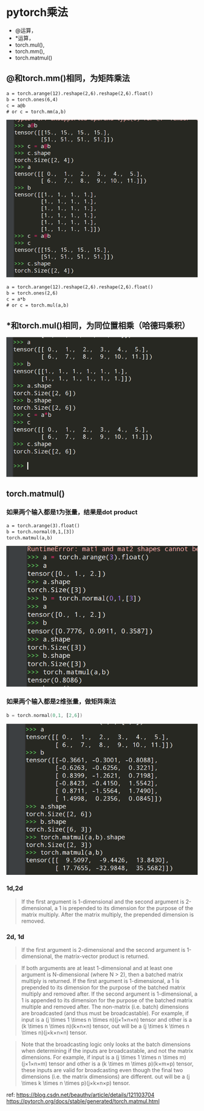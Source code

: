 # pytorch乘法

* @运算，
* *运算，
* torch.mul(), 
* torch.mm(),
* torch.matmul()


## @和torch.mm()相同，为矩阵乘法
```
a = torch.arange(12).reshape(2,6).reshape(2,6).float()
b = torch.ones(6,4)
c = a@b
# or c = torch.mm(a,b)
```
![img.png](pic/img.png)
```
a = torch.arange(12).reshape(2,6).reshape(2,6).float()
b = torch.ones(2,6)
c = a*b
# or c = torch.mul(a,b)
```
## *和torch.mul()相同，为同位置相乘（哈德玛乘积）
![img.png](pic/img_mul.png)

## torch.matmul()
### 如果两个输入都是1为张量，结果是dot product
``` 
a = torch.arange(3).float()
b = torch.normal(0,1,[3])
torch.matmul(a,b)
 ```
![img.png](pic/img_1d_matmul.png)

### 如果两个输入都是2维张量，做矩阵乘法

```a = torch.arange(12).reshape(2,6).reshape(2,6).float()
b = torch.normal(0,1, [2,6])
```
![img.png](pic/img_2d_matmul.png)

### 1d,2d
> If the first argument is 1-dimensional and the second argument is 2-dimensional, a 1 is prepended to its dimension for the purpose of the matrix multiply. After the matrix multiply, the prepended dimension is removed.

### 2d, 1d
> If the first argument is 2-dimensional and the second argument is 1-dimensional, the matrix-vector product is returned.

> If both arguments are at least 1-dimensional and at least one argument is N-dimensional (where N > 2), then a batched matrix multiply is returned. If the first argument is 1-dimensional, a 1 is prepended to its dimension for the purpose of the batched matrix multiply and removed after. If the second argument is 1-dimensional, a 1 is appended to its dimension for the purpose of the batched matrix multiple and removed after. The non-matrix (i.e. batch) dimensions are broadcasted (and thus must be broadcastable). For example, if input is a (j \times 1 \times n \times n)(j×1×n×n) tensor and other is a (k \times n \times n)(k×n×n) tensor, out will be a (j \times k \times n \times n)(j×k×n×n) tensor.

> Note that the broadcasting logic only looks at the batch dimensions when determining if the inputs are broadcastable, and not the matrix dimensions. For example, if input is a (j \times 1 \times n \times m)(j×1×n×m) tensor and other is a (k \times m \times p)(k×m×p) tensor, these inputs are valid for broadcasting even though the final two dimensions (i.e. the matrix dimensions) are different. out will be a (j \times k \times n \times p)(j×k×n×p) tensor.


ref:
https://blog.csdn.net/beauthy/article/details/121103704
https://pytorch.org/docs/stable/generated/torch.matmul.html